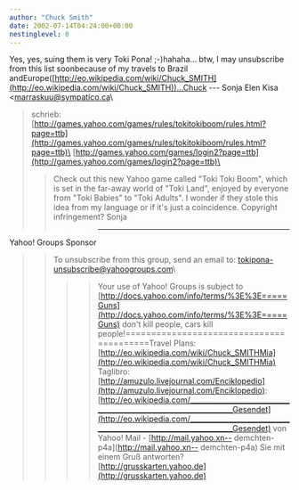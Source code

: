 ```yaml
---
author: "Chuck Smith"
date: 2002-07-14T04:24:00+00:00
nestinglevel: 0
---
```

Yes, yes, suing them is very Toki Pona! ;-)hahaha... btw, I may unsubscribe from this list soonbecause of my travels to Brazil andEurope([http://eo.wikipedia.com/wiki/Chuck_SMITH](http://eo.wikipedia.com/wiki/Chuck_SMITH))...Chuck ---
 Sonja Elen Kisa <[marraskuu@sympatico.ca](mailto://marraskuu@sympatico.ca)\
> schrieb: 
>[http://games.yahoo.com/games/rules/tokitokiboom/rules.html?page=ttb](http://games.yahoo.com/games/rules/tokitokiboom/rules.html?page=ttb)\
> [http://games.yahoo.com/games/login2?page=ttb](http://games.yahoo.com/games/login2?page=ttb)\
>> Check out this new Yahoo game called "Toki Toki
> Boom", which is set
> in the far-away world of "Toki Land", enjoyed by
> everyone from "Toki
> Babies" to "Toki Adults".
>> I wonder if they stole this idea from my language or
> if it's just a
> coincidence. Copyright infringement?
>> Sonja
>>>> ------------------------
 Yahoo! Groups Sponsor
>> To unsubscribe from this group, send an email to:
> [tokipona-unsubscribe@yahoogroups.com](mailto://tokipona-unsubscribe@yahoogroups.com)\
>>>> Your use of Yahoo! Groups is subject to
> [http://docs.yahoo.com/info/terms/%3E%3E=====Guns](http://docs.yahoo.com/info/terms/%3E%3E=====Guns) don't kill people, cars kill people!=========================================Travel Plans: [http://eo.wikipedia.com/wiki/Chuck_SMITHMia](http://eo.wikipedia.com/wiki/Chuck_SMITHMia) Taglibro: [http://amuzulo.livejournal.com/Enciklopedio](http://amuzulo.livejournal.com/Enciklopedio): [http://eo.wikipedia.com/__________________________________________________________________Gesendet](http://eo.wikipedia.com/__________________________________________________________________Gesendet) von Yahoo! Mail - [http://mail.yahoo.xn--
demchten-p4a](http://mail.yahoo.xn--
demchten-p4a) Sie mit einem Gruß antworten? [http://grusskarten.yahoo.de](http://grusskarten.yahoo.de)